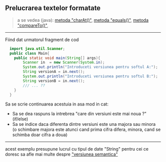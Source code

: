 ## Prelucrarea textelor formatate

> a se vedea (java):
[metoda "charAt()"](https://www.tutorialspoint.com/java/java_string_charat.htm),
[metoda "equals()"](https://www.tutorialspoint.com/java/java_string_equals.htm),
[metoda "compareTo()"](https://www.tutorialspoint.com/java/java_string_compareto.htm),

---

Fiind dat urmatorul fragment de cod
```java
  import java.util.Scanner;
  public class Main{
    public static void main(String[] args){
        Scanner in  = new Scanner(System.in);
        System.out.println("Introduceti versiunea pentru softul A:");
        String versionA = in.next();
        System.out.println("Introduceti versiunea pentru softul B:");
        String versionB = in.next();
        /// ... ??
    }
  }


```
Sa se scrie continuarea acestuia in asa mod in cat:
  * Sa se dea raspuns la intrebrea "care din versiuni este mai noua ?" (if/else)
  * Sa se indice daca diferenta dintre versiuni este una majora sau minora (o schimbare majora este atunci cand prima cifra difera, minora, cand se schimba doar cifra a doua)
---
acest exemplu presupune lucrul cu tipul de date "String"
pentru cei ce doresc sa afle mai multe despre ["versiunea semantica"](http://semver.org/)
